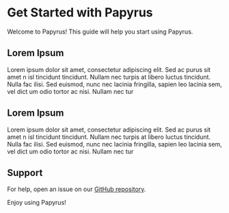 # Get Started with Papyrus

Welcome to Papyrus! This guide will help you start using Papyrus.

## Lorem Ipsum

Lorem ipsum dolor sit amet, consectetur adipiscing elit. Sed ac purus sit amet n
isl tincidunt tincidunt. Nullam nec turpis at libero luctus tincidunt. Nulla fac
ilisi. Sed euismod, nunc nec lacinia fringilla, sapien leo lacinia sem, vel dict
um odio tortor ac nisi. Nullam nec tur

## Lorem Ipsum

Lorem ipsum dolor sit amet, consectetur adipiscing elit. Sed ac purus sit amet n
isl tincidunt tincidunt. Nullam nec turpis at libero luctus tincidunt. Nulla fac
ilisi. Sed euismod, nunc nec lacinia fringilla, sapien leo lacinia sem, vel dict
um odio tortor ac nisi. Nullam nec tur

## Support

For help, open an issue on our [GitHub repository](SOON).

Enjoy using Papyrus!
